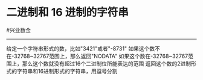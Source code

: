 # 二进制和 16 进制的字符串

#兴业数金

---

给定一个字符串形式的数，比如"3421"或者"-8731"
如果这个数不在-32768~32767范围上，那么返回"NODATA"
如果这个数在-32768~32767范围上，那么这个数就没有超过16个二进制位所能表达的范围
返回这个数的2进制形式的字符串和16进制形式的字符串，用逗号分割